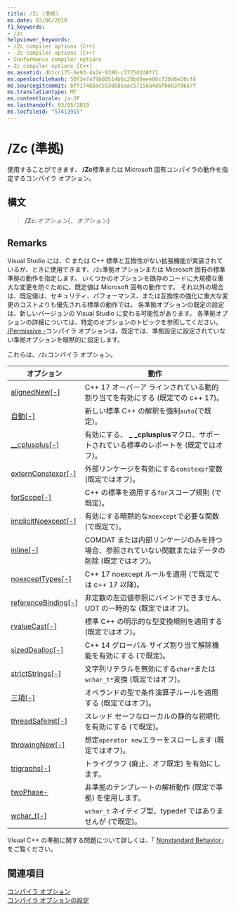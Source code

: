 ```yaml
---
title: /Zc (準拠)
ms.date: 03/06/2018
f1_keywords:
- /zc
helpviewer_keywords:
- /Zc compiler options [C++]
- -Zc compiler options [C++]
- Conformance compiler options
- Zc compiler options [C++]
ms.assetid: db1cc175-6e93-4a2e-9396-c3725d2d8f71
ms.openlocfilehash: 50f3e7a79b80514b6c28bd9aee86c720d6e20cf6
ms.sourcegitcommit: bff17488ac5538b8eaac57156a4d6f06b37d6b7f
ms.translationtype: MT
ms.contentlocale: ja-JP
ms.lasthandoff: 03/05/2019
ms.locfileid: "57413915"
---
```

# <a name="zc-conformance"></a>/Zc (準拠)

使用することができます、 **/Zc**標準または Microsoft 固有コンパイラの動作を指定するコンパイラ オプション。

## <a name="syntax"></a>構文

> **/Zc:**_オプション_{、_オプション_}

## <a name="remarks"></a>Remarks

Visual Studio には、C または C++ 標準と互換性がない拡張機能が実装されているが、ときに使用できます、`/Zc`準拠オプションまたは Microsoft 固有の標準準拠の動作を指定します。 いくつかのオプションを既存のコードに大規模な重大な変更を防ぐために、既定値は Microsoft 固有の動作です。 それ以外の場合は、既定値は、セキュリティ、パフォーマンス、または互換性の強化に重大な変更のコストよりも優先される標準の動作では。 各準拠オプションの既定の設定は、新しいバージョンの Visual Studio に変わる可能性があります。 各準拠オプションの詳細については、特定のオプションのトピックを参照してください。 [/Permissive -](permissive-standards-conformance.md)コンパイラ オプションは、既定では、準拠設定に設定されていない準拠オプションを暗黙的に設定します。

これらは、`/Zc`コンパイラ オプション。

|オプション|動作|
|---|---|
|[alignedNew\[-\]](zc-alignednew.md)|C++ 17 オーバーア ラインされている動的割り当てを有効にする (既定での c++ 17)。|
|[自動\[-\]](zc-auto-deduce-variable-type.md)|新しい標準 C++ の解釈を強制`auto`(で既定)。|
|[__cplusplus\[-\]](zc-cplusplus.md)|有効にする、 **_ _cplusplus**マクロ、サポートされている標準のレポートを (既定ではオフ)。|
|[externConstexpr\[-\]](zc-externconstexpr.md)|外部リンケージを有効にする`constexpr`変数 (既定ではオフ)。|
|[forScope\[-\]](zc-forscope-force-conformance-in-for-loop-scope.md)|C++ の標準を適用する`for`スコープ規則 (で既定)。|
|[implicitNoexcept\[-\]](zc-implicitnoexcept-implicit-exception-specifiers.md)|有効にする暗黙的な`noexcept`で必要な関数 (で既定で)。|
|[inline\[-\]](zc-inline-remove-unreferenced-comdat.md)|COMDAT または内部リンケージのみを持つ場合、参照されていない関数またはデータの削除 (既定ではオフ)。|
|[noexceptTypes\[-\]](zc-noexcepttypes.md)|C++ 17 noexcept ルールを適用 (で既定では c++ 17 以降)。|
|[referenceBinding\[-\]](zc-referencebinding-enforce-reference-binding-rules.md)|非定数の左辺値参照にバインドできません、UDT の一時的な (既定ではオフ)。|
|[rvalueCast\[-\]](zc-rvaluecast-enforce-type-conversion-rules.md)|標準 C++ の明示的な型変換規則を適用する (既定ではオフ)。|
|[sizedDealloc\[-\]](zc-sizeddealloc-enable-global-sized-dealloc-functions.md)|C++ 14 グローバル サイズ割り当て解除機能を有効にする (で既定)。|
|[strictStrings\[-\]](zc-strictstrings-disable-string-literal-type-conversion.md)|文字列リテラルを無効にする`char*`または`wchar_t*`変換 (既定ではオフ)。|
|[三項\[-\]](zc-ternary.md)|オペランドの型で条件演算子ルールを適用する (既定ではオフ)。|
|[threadSafeInit\[-\]](zc-threadsafeinit-thread-safe-local-static-initialization.md)|スレッド セーフなローカルの静的な初期化を有効にする (で既定)。|
|[throwingNew\[-\]](zc-throwingnew-assume-operator-new-throws.md)|想定`operator new`エラーをスローします (既定ではオフ)。|
|[trigraphs\[-\]](zc-trigraphs-trigraphs-substitution.md)|トライグラフ (廃止、オフ既定) を有効にします。|
|[twoPhase-](zc-twophase.md)|非準拠のテンプレートの解析動作 (既定で準拠) を使用します。|
|[wchar_t\[-\]](zc-wchar-t-wchar-t-is-native-type.md)|`wchar_t` ネイティブ型、typedef ではありませんが (で既定)。|

Visual C++ の準拠に関する問題について詳しくは、「 [Nonstandard Behavior](../../cpp/nonstandard-behavior.md)」をご覧ください。

## <a name="see-also"></a>関連項目

[コンパイラ オプション](compiler-options.md)<br/>
[コンパイラ オプションの設定](setting-compiler-options.md)
